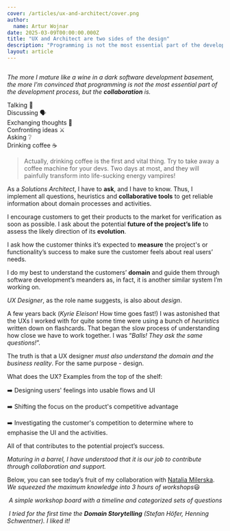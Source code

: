 ```yaml
---
cover: /articles/ux-and-architect/cover.png
author:
  name: Artur Wojnar
date: 2025-03-09T00:00:00.000Z
title: "UX and Architect are two sides of the design"
description: "Programming is not the most essential part of the development process, but the collaboration is."
layout: article
---
```


<img class="article-image" src="/articles/ux-and-architect/cover.png" alt>

_The more I mature like a wine in a dark software development basement, the more I’m convinced that programming is not the most essential part of the development process, but the **collaboration** is._

Talking 💬<br />
Discussing 🗣️<br />
Exchanging thoughts 🤝<br />
Confronting ideas ⚔️<br />
Asking ❔<br />
Drinking coffee ☕<br />

> Actually, drinking coffee is the first and vital thing. Try to take away a coffee machine for your devs. Two days at most, and they will painfully transform into life-sucking energy vampires!

As a _Solutions Architect_, I have to **ask**, and I have to know. Thus, I implement all questions, heuristics and **collaborative tools** to get reliable information about domain processes and activities.

I encourage customers to get their products to the market for verification as soon as possible. I ask about the potential **future of the project’s life** to assess the likely direction of its **evolution**.

I ask how the customer thinks it’s expected to **measure** the project's or functionality’s success to make sure the customer feels about real users’ needs.

I do my best to understand the customers’ **domain** and guide them through software development’s meanders as, in fact, it is another similar system I’m working on.

_UX Designer_, as the role name suggests, is also about *design*.

A few years back (_Kyrie Eleison!_ How time goes fast!) I was astonished that the UXs I worked with for quite some time were using a bunch of _heuristics_ written down on flashcards. That began the slow process of understanding how close we have to work together. I was “_Balls! They ask the same questions!_”.

The truth is that a UX designer _must also understand the domain and the business reality_. For the same purpose - design.

What does the UX? Examples from the top of the shelf:

➡️ Designing users' feelings into usable flows and UI

➡️ Shifting the focus on the product's competitive advantage

➡️ Investigating the customer's competition to determine where to emphasise the UI and the activities.

All of that contributes to the potential project’s success.

*Maturing in a barrel, I have understood that it is our job to contribute through collaboration and support.*

Below, you can see today’s fruit of my collaboration with [Natalia Milerska](https://www.linkedin.com/in/natalia-milerska). _We squeezed the maximum knowledge into 3 hours of workshops_😃

<p>
  <img class="article-image" src="/articles/ux-and-architect/image1.png" alt>
  <em class="image-description">A simple workshop board with a timeline and categorized sets of questions</em>
</p>

<p>
  <img class="article-image" src="/articles/ux-and-architect/image2.png" alt>
  <em class="image-description">I tried for the first time the <b>Domain Storytelling</b> (Stefan Höfer, Henning Schwentner). I liked it!</em>
</p>